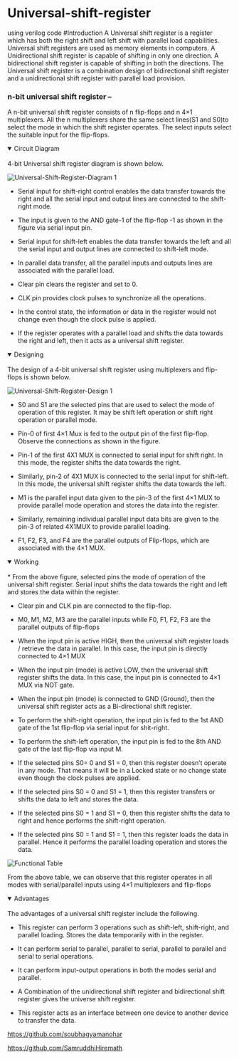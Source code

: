 # Universal-shift-register
using verilog code
#Introduction 
A Universal shift register is a register which has both the right shift and left shift with parallel load capabilities. Universal shift registers are used as memory elements in computers. A Unidirectional shift register is capable of shifting in only one direction. A bidirectional shift register is capable of shifting in both the directions. The Universal shift register is a combination design of bidirectional shift register and a unidirectional shift register with parallel load provision.
### n-bit universal shift register –
A n-bit universal shift register consists of n flip-flops and n 4×1 multiplexers. All the n multiplexers share the same select lines(S1 and S0)to select the mode in which the shift register operates. The select inputs select the suitable input for the flip-flops.

<details open>
<summary>Circuit Diagram</summary>
<br>4-bit Universal shift register diagram is shown below.

 ![Universal-Shift-Register-Diagram 1](https://github.com/soubhagyamanohar/Universal-shift-register/assets/116057756/6d542947-80b4-486a-9237-1906083a0200)

  
* Serial input for shift-right control enables the data transfer towards the right and all the serial input and output lines are connected to the shift-right mode.
  

* The input is given to the AND gate-1 of the flip-flop -1 as shown in the figure via serial input pin.

  
* Serial input for shift-left enables the data transfer towards the left and all the serial input and output lines are connected to shift-left mode.


* In parallel data transfer, all the parallel inputs and outputs lines are associated with the parallel load.


* Clear pin clears the register and set to 0.


* CLK pin provides clock pulses to synchronize all the operations.


* In the control state, the information or data in the register would not change even though the clock pulse is applied.


* If the register operates with a parallel load and shifts the data towards the right and left, then it acts as a universal shift register.

</details>
<details open>
<summary>Designing</summary>
<br>The design of a 4-bit universal shift register using multiplexers and flip-flops is shown below.

  ![Universal-Shift-Register-Design 1](https://github.com/soubhagyamanohar/Universal-shift-register/assets/116057756/ef20bc3f-7d61-4a29-8b08-c25b4509662e)

* S0 and S1 are the selected pins that are used to select the mode of operation of this register. It may be shift left operation or shift right operation or parallel mode.


* Pin-0 of first 4×1 Mux is fed to the output pin of the first flip-flop. Observe the connections as shown in the figure.


* Pin-1 of the first 4X1 MUX is connected to serial input for shift right. In this mode, the register shifts the data towards the right.


* Similarly, pin-2 of 4X1 MUX is connected to the serial input for shift-left. In this mode, the universal shift register shifts the data towards the left.


* M1 is the parallel input data given to the pin-3 of the first 4×1 MUX to provide parallel mode operation and stores the data into the register.


* Similarly, remaining individual parallel input data bits are given to the pin-3 of related 4X1MUX to provide parallel loading.


* F1, F2, F3, and F4 are the parallel outputs of Flip-flops, which are associated with the 4×1 MUX.
</details>
<details open>
<summary>Working</summary>
<br>
* From the above figure, selected pins the mode of operation of the universal shift register. Serial input shifts the data towards the right and left and stores the data within the register.
  
* Clear pin and CLK pin are connected to the flip-flop. 

* M0, M1, M2, M3 are the parallel inputs while F0, F1, F2, F3 are the parallel outputs of flip-flops

* When the input pin is active HIGH, then the universal shift register loads / retrieve the data in parallel. In this case, the input pin is directly connected to 4×1 MUX

* When the input pin (mode) is active LOW, then the universal shift register shifts the data. In this case, the input pin is connected to 4×1 MUX via NOT gate.

* When the input pin (mode) is connected to GND (Ground), then the universal shift register acts as a Bi-directional shift register.

* To perform the shift-right operation, the input pin is fed to the 1st AND gate of the 1st flip-flop via serial input for shit-right.

* To perform the shift-left operation, the input pin is fed to the 8th AND gate of the last flip-flop via input M.

* If the selected pins S0= 0 and S1 = 0, then this register doesn’t operate in any mode. That means it will be in a Locked state or no change state even though the clock pulses are applied.

* If the selected pins S0 = 0 and S1 = 1, then this register transfers or shifts the data to left and stores the data.

* If the selected pins S0 = 1 and S1 = 0, then this register shifts the data to right and hence performs the shift-right operation.

* If the selected pins S0 = 1 and S1 = 1, then this register loads the data in parallel. Hence it performs the parallel loading operation and stores the data.

 ![Functional Table](https://github.com/soubhagyamanohar/Universal-shift-register/assets/116057756/37436c74-e572-489e-9c29-210e8a489cc8)  

 From the above table, we can observe that this register operates in all modes with serial/parallel inputs using 4×1 multiplexers and flip-flops
 </details>
 <details open>
<summary>Advantages</summary>
<br>
The advantages of a universal shift register include the following.
   
* This register can perform 3 operations such as shift-left, shift-right, and parallel loading.
Stores the data temporarily with in the register.

* It can perform serial to parallel, parallel to serial, parallel to parallel and serial to serial operations.

* It can perform input-output operations in both the modes serial and parallel.

* A Combination of the unidirectional shift register and bidirectional shift register gives the universe shift register.

* This register acts as an interface between one device to another device to transfer the data.
 </details>
 
 https://github.com/soubhagyamanohar
 
 https://github.com/SamruddhiHiremath
